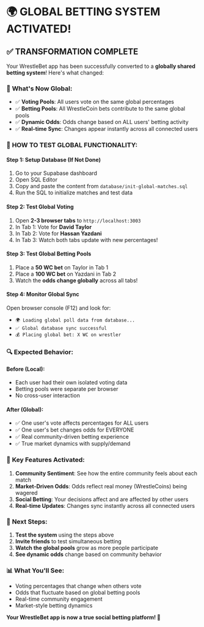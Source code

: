 # 🌍 GLOBAL BETTING SYSTEM ACTIVATED! 

## ✅ **TRANSFORMATION COMPLETE**

Your WrestleBet app has been successfully converted to a **globally shared betting system**! Here's what changed:

### 🔄 **What's Now Global:**
- ✅ **Voting Pools**: All users vote on the same global percentages
- ✅ **Betting Pools**: All WrestleCoin bets contribute to the same global pools
- ✅ **Dynamic Odds**: Odds change based on ALL users' betting activity
- ✅ **Real-time Sync**: Changes appear instantly across all connected users

### 🧪 **HOW TO TEST GLOBAL FUNCTIONALITY:**

#### **Step 1: Setup Database (If Not Done)**
1. Go to your Supabase dashboard
2. Open SQL Editor
3. Copy and paste the content from `database/init-global-matches.sql`
4. Run the SQL to initialize matches and test data

#### **Step 2: Test Global Voting**
1. Open **2-3 browser tabs** to `http://localhost:3003`
2. In Tab 1: Vote for **David Taylor**
3. In Tab 2: Vote for **Hassan Yazdani** 
4. In Tab 3: Watch both tabs update with new percentages!

#### **Step 3: Test Global Betting Pools**
1. Place a **50 WC bet** on Taylor in Tab 1
2. Place a **100 WC bet** on Yazdani in Tab 2
3. Watch the **odds change globally** across all tabs!

#### **Step 4: Monitor Global Sync**
Open browser console (F12) and look for:
- `🌍 Loading global poll data from database...`
- `✅ Global database sync successful`
- `💰 Placing global bet: X WC on wrestler`

### 🔍 **Expected Behavior:**

#### **Before (Local):**
- Each user had their own isolated voting data
- Betting pools were separate per browser
- No cross-user interaction

#### **After (Global):**
- ✅ One user's vote affects percentages for ALL users
- ✅ One user's bet changes odds for EVERYONE
- ✅ Real community-driven betting experience
- ✅ True market dynamics with supply/demand

### 🌟 **Key Features Activated:**

1. **Community Sentiment**: See how the entire community feels about each match
2. **Market-Driven Odds**: Odds reflect real money (WrestleCoins) being wagered
3. **Social Betting**: Your decisions affect and are affected by other users
4. **Real-time Updates**: Changes sync instantly across all connected users

### 🚀 **Next Steps:**

1. **Test the system** using the steps above
2. **Invite friends** to test simultaneous betting
3. **Watch the global pools** grow as more people participate
4. **See dynamic odds** change based on community behavior

### 📊 **What You'll See:**

- Voting percentages that change when others vote
- Odds that fluctuate based on global betting pools
- Real-time community engagement
- Market-style betting dynamics

**Your WrestleBet app is now a true social betting platform! 🎯**
